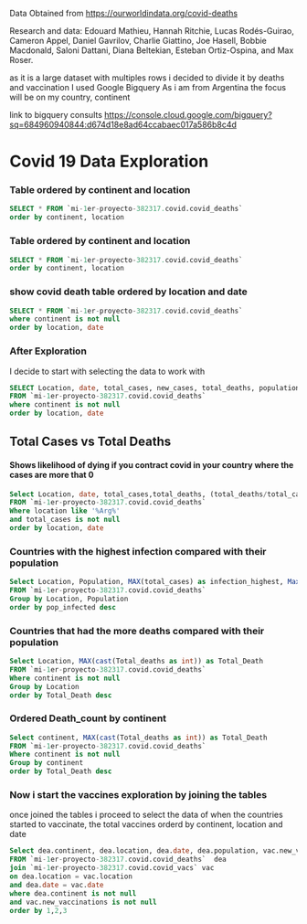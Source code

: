 Data Obtained from https://ourworldindata.org/covid-deaths

Research and data: Edouard Mathieu, Hannah Ritchie, Lucas Rodés-Guirao, Cameron Appel, Daniel Gavrilov, Charlie Giattino, Joe Hasell, Bobbie Macdonald, 
Saloni Dattani, Diana Beltekian, Esteban Ortiz-Ospina, and Max Roser.

as it is a large dataset with multiples rows i decided to divide it by deaths and vaccination
I used Google Bigquery
As i am from Argentina the focus will be on my country, continent

link to bigquery consults https://console.cloud.google.com/bigquery?sq=684960940844:d674d18e8ad64ccabaec017a586b8c4d

# Covid 19 Data Exploration

### Table ordered by continent and location

``` sql
SELECT * FROM `mi-1er-proyecto-382317.covid.covid_deaths` 
order by continent, location
```

### Table ordered by continent and location

```sql
SELECT * FROM `mi-1er-proyecto-382317.covid.covid_deaths` 
order by continent, location
```


### show covid death table ordered by location and date

```sql
SELECT * FROM `mi-1er-proyecto-382317.covid.covid_deaths` 
where continent is not null
order by location, date
```

### After Exploration 
I decide to start with selecting the data to work with

```sql
SELECT Location, date, total_cases, new_cases, total_deaths, population
FROM `mi-1er-proyecto-382317.covid.covid_deaths` 
where continent is not null
order by location, date
```


## Total Cases vs Total Deaths
#### Shows likelihood of dying if you contract covid in your country where the cases are more that 0

```sql
Select Location, date, total_cases,total_deaths, (total_deaths/total_cases)*100 as DeathPercentage
FROM `mi-1er-proyecto-382317.covid.covid_deaths`
Where location like '%Arg%'
and total_cases is not null 
order by location, date
```

### Countries with the highest infection compared with their population

```sql
Select Location, Population, MAX(total_cases) as infection_highest, Max((total_cases/population))*100 as pop_infected
FROM `mi-1er-proyecto-382317.covid.covid_deaths`
Group by Location, Population
order by pop_infected desc
```

### Countries that had the more deaths compared with their population

```sql
Select Location, MAX(cast(Total_deaths as int)) as Total_Death
FROM `mi-1er-proyecto-382317.covid.covid_deaths`
Where continent is not null 
Group by Location
order by Total_Death desc
```


### Ordered Death_count by continent

```sql
Select continent, MAX(cast(Total_deaths as int)) as Total_Death
FROM `mi-1er-proyecto-382317.covid.covid_deaths`
Where continent is not null 
Group by continent
order by Total_Death desc
```


### Now i start the vaccines exploration by joining the tables
once joined the tables i proceed to select the data of when the countries started to vaccinate, the total vaccines orderd by continent, location and date

```sql
Select dea.continent, dea.location, dea.date, dea.population, vac.new_vaccinations 
FROM `mi-1er-proyecto-382317.covid.covid_deaths`  dea
join `mi-1er-proyecto-382317.covid.covid_vacs` vac
on dea.location = vac.location 
and dea.date = vac.date
where dea.continent is not null
and vac.new_vaccinations is not null
order by 1,2,3
```
